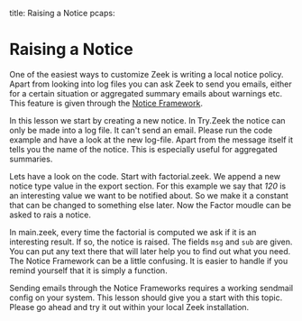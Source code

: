 title: Raising a Notice
pcaps: 

Raising a Notice
=====================

One of the easiest ways to customize Zeek is writing a local notice policy.
Apart from looking into log files you can ask Zeek to send you emails, either for a 
certain situation or aggregated summary emails about warnings etc.
This feature is given through the [Notice Framework](https://docs.zeek.org/en/current/frameworks/notice.html).

In this lesson we start by creating a new notice. In Try.Zeek the notice can only be made into a log file.
It can't send an email. Please run the code example and have a look at the new log-file.
Apart from the message itself it tells you the name of the notice. This is especially useful for aggregated summaries.

Lets have a look on the code. Start with factorial.zeek. We append a new notice type value in the export section.
For this example we say that *120* is an interesting value we want to be notified about. So we make it a constant that
can be changed to something else later.
Now the Factor moudle can be asked to rais a notice.

In main.zeek, every time the factorial is computed we ask if it is an interesting result.
If so, the notice is raised. The fields `msg` and `sub` are given. You can put any text there that will later help you
to find out what you need. The Notice Framework can be a little confusing. It is easier to handle if you
remind yourself that it is simply a function.

Sending emails through the Notice Frameworks requires a working sendmail config on your system. This lesson should give you a start with this topic. Please go ahead and try it out within your local Zeek installation.

